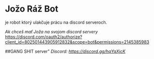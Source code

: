 # Jožo Ráž Bot

je robot ktorý ulakčuje prácu na discord serveroch.

*Ak chceš mať Joža na svojom discord servery*
https://discord.com/oauth2/authorize?client_id=802501443905912832&scope=bot&permissions=2145385983

##GANG SHIT server"
*Discord: https://discord.gg/hqYqXjcK*


